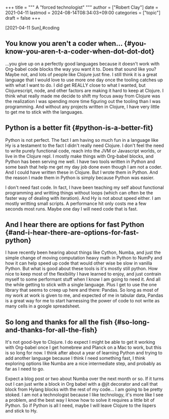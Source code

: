 +++
title = """
  A "forced technologist"
  """
author = ["Robert Clay"]
date = 2021-04-11
lastmod = 2024-08-14T08:34:03+09:00
categories = ["topic"]
draft = false
+++

<span class="timestamp-wrapper"><span class="timestamp">[2021-04-11 Sun]</span></span>,#coding


## You know you aren't a coder when... {#you-know-you-aren-t-a-coder-when-dot-dot-dot}

...you give up on a perfectly good languages because it doesn't work with
Org-babel code blocks the way you want it to. Does that sound like you? Maybe
not, and lots of people like Clojure just fine. I still think it is a great
language that I would love to use more one day once the tooling catches up with
what I want to do. I did get REALLY close to what I wanted, but Clojurescript,
node, and other factors are making it hard to keep at Clojure. I think what
really made me decide to shift my focus away from Clojure was the realization I
was spending more time figuring out the tooling than I was programming. And
without any projects written in Clojure, I have very little to get me to stick
with the languages.


## Python is a better fit {#python-is-a-better-fit}

Python is not perfect. The fact I am having so much fun in a language like Hy is
a testament to the fact I didn't really need Clojure. I don't feel the need to
write purely functional code, reach into the JVM or Javascript worlds, or live
in the Clojure repl. I mostly make things with Org-babel blocks, and Python has
been serving me well. I have two tools written in Python and some bash that help
me get my day job done even though I am not a coder. And I could have written
these in Clojure. But I wrote them in Python. And the reason I made them in
Python is simply because Python was easier.

I don't need fast code. In fact, I have been teaching my self about functional
programming and writting things without loops (which can often be the faster
way of dealing with iteration). And Hy is not about speed either. I am mostly
writting small scripts. A performance hit only costs me a few seconds most runs.
Maybe one day I will need code that is fast.


## And I hear there are options for fast Python {#and-i-hear-there-are-options-for-fast-python}

I have recently been hearing about things like Cython, Numba, and just the
simple change of moving computation heavy math in Python to NumPy and how it can
help speed up code that would other wise be slow in vanilla Python. But what is
good about these tools is it's mostly still python. How nice to keep most of the
flexibility I have learned to enjoy, and just contrain myself to some performant
stuff when I know I am going to need it. And all the while getting to stick with
a single language. Plus I get to use the one library that seems to creep up here
and there: Pandas. So long as most of my work at work is given to me, and
expected of me in tabular data, Pandas is a great way for me to start harnessing
the power of code to not write as many cells in a google spreadsheet.


## So long and thanks for all the fish {#so-long-and-thanks-for-all-the-fish}

It's not good-bye to Clojure. I do expect I might be able to get it working with
Org-babel once I get homebrew and Planck on a Mac to work, but this is so long
for now. I think after about a year of learning Python and trying to add
another language because I think I need something fast, I think exploring
options like Numba are a nice intermediate step, and probably as far as I need
to go.

Expect a blog post or two about Numba over the next month or so. If it turns out
I can just write a block in Org babel with a @jit decorator and call that block
from Hylang blocks with the rest of my code... I am going to be pretty stoked. I
am not a technologist because I like technology, it's more like I see a problem,
and the best way I know how to solve it requires a little bit of Python. So if
Python is all I need, maybe I will leave Clojure to the lispers and stick to
Hy.
